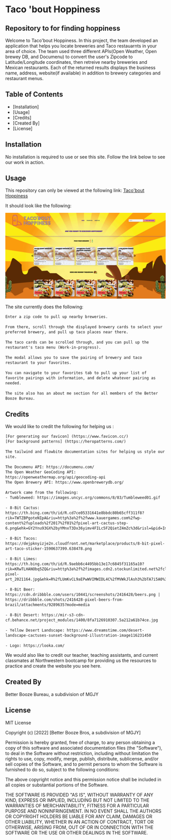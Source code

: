 # Taco 'bout Hoppiness
## Repository to for finding hoppiness

Welcome to Taco'bout Hoppiness. In this project, the team developed an application that helps you locate breweries and Taco restauarnts in your area of choice.
The team used three different APIs(Open Weather, Open brewey DB, and Documenu) to convert the user's Zipcode to Latitude/Longitude coordinates, then retreive nearby breweries and Mexican restaurants.
Each of the returned results displays the business name, address, website(if available) in addition to brewery categories and restaurant menus.

## Table of Contents

- [Installation]
- [Usage]
- [Credits]
- [Created By]
- [License]

## Installation

No installation is required to use or see this site. Follow the link below to see our work in action.

## Usage
This repository can only be viewed at the following link: [Taco'bout Hoppiness](https://p1t2-better-booze-bureau.github.io/Taco-bout-Hoppiness/)

It should look like the following:

![Screenshot](./Assets/pictures/screenshot.PNG)

The site currently does the following:

```
Enter a zip code to pull up nearby breweries.

From there, scroll through the displayed brewery cards to select your preferred brewery, and pull up taco places near there.

The taco cards can be scrolled through, and you can pull up the restaurant's taco menu (Work-in-progress).

The modal allows you to save the pairing of brewery and taco restaurant to your favorites.

You can navigate to your favorites tab to pull up your list of favorite pairings with information, and delete whatever pairing as needed.

The site also has an about me section for all members of the Better Booze Bureau.
```

## Credits
We would like to credit the following for helping us :

```
[For generating our favicon] (https://www.favicon.cc/)
[For background patterns] (https://heropatterns.com/)

The tailwind and flowbite documentation sites for helping us style our site.

The Documenu API: https://documenu.com/
The Open Weather GeoCoding API: https://openweathermap.org/api/geocoding-api
The Open Brewery API: https://www.openbrewerydb.org/

Artwork came from the following:
- Tumbleweed: https://images.uncyc.org/commons/8/83/Tumbleweed01.gif

- 8-Bit Cactus: https://th.bing.com/th/id/R.cd7ce05331641e8bbdc80b65cff311f8?rik=TWTZBPgoteNIpA&riu=http%3a%2f%2fwww.kauergames.com%2fwp-content%2fuploads%2f2017%2f01%2fpixel-art-cactus-step-6.png&ehk=GY2Ynu93GX%2byYMnxT3Dx36yimv4FILc5F2QietZ4mZc%3d&risl=&pid=ImgRaw&r=0

- 8-Bit Tacos: https://dejpknyizje2n.cloudfront.net/marketplace/products/8-bit-pixel-art-taco-sticker-1590637399.638478.png

- 8-Bit Limes: https://th.bing.com/th/id/R.9aebb6c4495bb13e17c6845f31165a10?rik=KRwTLHANObq5ZQ&riu=http%3a%2f%2fimages.cdn2.stockunlimited.net%2fclipart%2flime-pixel-art_2021164.jpg&ehk=R%2fLUmKvCL9aEPwWVIMWIDL4C%2fMVWkJlAsh3%2bTA7i5A0%3d&risl=&pid=ImgRaw&r=0

- 8-Bit Beer: https://cdn.dribbble.com/users/10441/screenshots/2416428/beers.png | https://dribbble.com/shots/2416428-pixel-beers-from-brazil/attachments/9289635?mode=media

- 8-Bit Desert: https://mir-s3-cdn-cf.behance.net/project_modules/1400/8fa7126910307.5a212a61b74ce.jpg

- Yellow Desert Landscape: https://www.dreamstime.com/desert-landscape-cactuses-sunset-background-illustration-image116231450

- Logo: https://looka.com/
```

We would also like to credit our teacher, teaching assistants, and current classmates at Northwestern bootcamp for providing us the resources to practice and create the website you see here. 

## Created By
Better Booze Bureau, a subdivision of MGJY

## License

MIT License

Copyright (c) [2022] [Better Booze Bros, a subdivision of MGJY]

Permission is hereby granted, free of charge, to any person obtaining a copy of this software and associated documentation files (the "Software"), to deal in the Software without restriction, including without limitation the rights to use, copy, modify, merge, publish, distribute, sublicense, and/or sell copies of the Software, and to permit persons to whom the Software is furnished to do so, subject to the following conditions:

The above copyright notice and this permission notice shall be included in all copies or substantial portions of the Software.

THE SOFTWARE IS PROVIDED "AS IS", WITHOUT WARRANTY OF ANY KIND, EXPRESS OR IMPLIED, INCLUDING BUT NOT LIMITED TO THE WARRANTIES OF MERCHANTABILITY, FITNESS FOR A PARTICULAR PURPOSE AND NONINFRINGEMENT. IN NO EVENT SHALL THE AUTHORS OR COPYRIGHT HOLDERS BE LIABLE FOR ANY CLAIM, DAMAGES OR OTHER LIABILITY, WHETHER IN AN ACTION OF CONTRACT, TORT OR OTHERWISE, ARISING FROM, OUT OF OR IN CONNECTION WITH THE SOFTWARE OR THE USE OR OTHER DEALINGS IN THE SOFTWARE.
